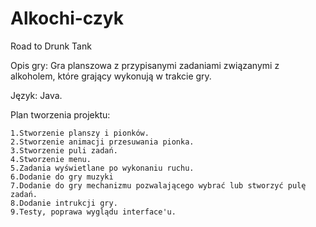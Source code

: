 # Alkochi-czyk
 Road to Drunk Tank


Opis gry:
Gra planszowa z przypisanymi zadaniami związanymi z alkoholem, które grający wykonują w trakcie gry.

Język: Java.

Plan tworzenia projektu:

	1.Stworzenie planszy i pionków.
	2.Stworzenie animacji przesuwania pionka.
	3.Stworzenie puli zadań.
	4.Stworzenie menu.
	5.Zadania wyświetlane po wykonaniu ruchu.
	6.Dodanie do gry muzyki
	7.Dodanie do gry mechanizmu pozwalającego wybrać lub stworzyć pulę zadań.
	8.Dodanie intrukcji gry.
	9.Testy, poprawa wyglądu interface'u.
